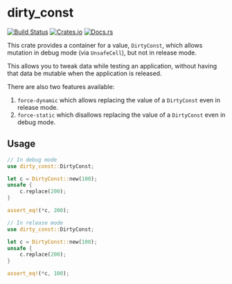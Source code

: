 # dirty_const

[![Build Status](https://travis-ci.org/mistodon/dirty_const.svg?branch=master)](https://travis-ci.org/mistodon/dirty_const)
[![Crates.io](https://img.shields.io/crates/v/dirty_const.svg)](https://crates.io/crates/dirty_const)
[![Docs.rs](https://docs.rs/resource/badge.svg)](https://docs.rs/dirty_const/0.1.0/dirty_const/)

This crate provides a container for a value, `DirtyConst`, which
allows mutation in debug mode (via `UnsafeCell`), but not in
release mode.

This allows you to tweak data while testing an application,
without having that data be mutable when the application is
released.

There are also two features available:

1. `force-dynamic` which allows replacing the value of a
    `DirtyConst` even in release mode.
2. `force-static` which disallows replacing the value of a
    `DirtyConst` even in debug mode.

## Usage

```rust
// In debug mode
use dirty_const::DirtyConst;

let c = DirtyConst::new(100);
unsafe {
    c.replace(200);
}

assert_eq!(*c, 200);
```

```rust
// In release mode
use dirty_const::DirtyConst;

let c = DirtyConst::new(100);
unsafe {
    c.replace(200);
}

assert_eq!(*c, 100);
```
